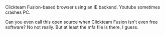 Clickteam Fusion-based browser using an IE backend. Youtube sometimes crashes PC.


Can you even call this open source when Clickteam Fusion isn't even free software? No not really. But at least the mfa file is there, I guess.
